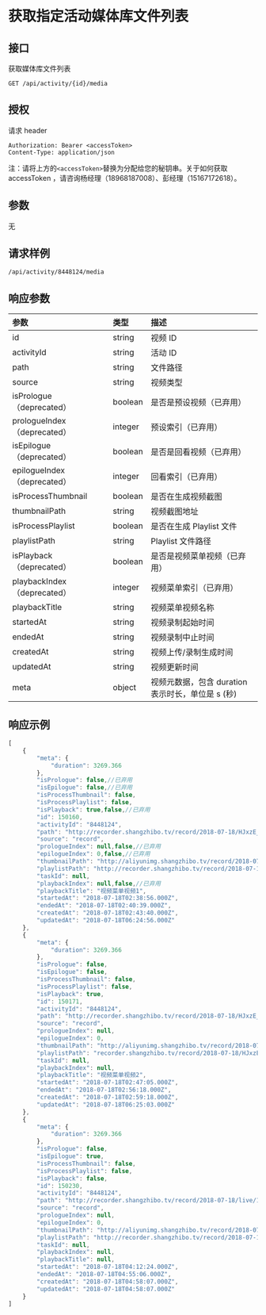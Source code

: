 # 获取指定活动媒体库文件列表

## 接口

获取媒体库文件列表

```text
GET /api/activity/{id}/media
```

## 授权

请求 header

```text
Authorization: Bearer <accessToken>
Content-Type: application/json
```

注：请将上方的`<accessToken>`替换为分配给您的秘钥串。关于如何获取 accessToken ，请咨询杨经理（18968187008）、彭经理（15167172618）。

## 参数

无

## 请求样例

```text
/api/activity/8448124/media
```

## 响应参数

| 参数 | 类型 | 描述 |
| :--- | :--- | :--- |
| id | string | 视频 ID |
| activityId | string | 活动 ID |
| path | string | 文件路径 |
| source | string | 视频类型 |
| isPrologue（deprecated） | boolean | 是否是预设视频（已弃用） |
| prologueIndex（deprecated） | integer | 预设索引（已弃用） |
| isEpilogue（deprecated） | boolean | 是否是回看视频（已弃用） |
| epilogueIndex（deprecated） | integer | 回看索引（已弃用） |
| isProcessThumbnail | boolean | 是否在生成视频截图 |
| thumbnailPath | string | 视频截图地址 |
| isProcessPlaylist | boolean | 是否在生成 Playlist 文件 |
| playlistPath | string | Playlist 文件路径 |
| isPlayback（deprecated） | boolean | 是否是视频菜单视频（已弃用） |
| playbackIndex（deprecated） | integer | 视频菜单索引（已弃用） |
| playbackTitle | string | 视频菜单视频名称 |
| startedAt | string | 视频录制起始时间 |
| endedAt | string | 视频录制中止时间 |
| createdAt | string | 视频上传/录制生成时间 |
| updatedAt | string | 视频更新时间 |
| meta | object | 视频元数据，包含 duration 表示时长，单位是 s \(秒\) |

## 响应示例

```javascript
[
    {   
        "meta": {
            "duration": 3269.366
        }, 
        "isPrologue": false,//已弃用
        "isEpilogue": false,//已弃用
        "isProcessThumbnail": false,
        "isProcessPlaylist": false,
        "isPlayback": true,false,//已弃用
        "id": 150160,
        "activityId": "8448124",
        "path": "http://recorder.shangzhibo.tv/record/2018-07-18/HJxzE_Qn7m/rJWzEdX2X7/2018-07-18-10:38:57_2018-07-18-10:40:37.m3u8",
        "source": "record",
        "prologueIndex": null,false,//已弃用
        "epilogueIndex": 0,false,//已弃用
        "thumbnailPath": "http://aliyunimg.shangzhibo.tv/record/2018-07-18/HJxzE_Qn7m/rJWzEdX2X7/2018-07-18-10:38:57_2018-07-18-10:40:37.m3u8-preview.jpg",
        "playlistPath": "http://recorder.shangzhibo.tv/record/2018-07-18/HJxzE_Qn7m/rJWzEdX2X7/2018-07-18-10:38:57_2018-07-18-10:40:37.m3u8",
        "taskId": null,
        "playbackIndex": null,false,//已弃用
        "playbackTitle": "视频菜单视频1",
        "startedAt": "2018-07-18T02:38:56.000Z",
        "endedAt": "2018-07-18T02:40:39.000Z",
        "createdAt": "2018-07-18T02:43:40.000Z",
        "updatedAt": "2018-07-18T06:24:56.000Z"
    },
    {   
        "meta": {
            "duration": 3269.366
        }, 
        "isPrologue": false,
        "isEpilogue": false,
        "isProcessThumbnail": false,
        "isProcessPlaylist": false,
        "isPlayback": true,
        "id": 150171,
        "activityId": "8448124",
        "path": "http://recorder.shangzhibo.tv/record/2018-07-18/HJxzE_Qn7m/rJWzEdX2X7/2018-07-18-10:47:07_2018-07-18-10:56:17.m3u8",
        "source": "record",
        "prologueIndex": null,
        "epilogueIndex": 0,
        "thumbnailPath": "http://aliyunimg.shangzhibo.tv/record/2018-07-18/HJxzE_Qn7m/rJWzEdX2X7/2018-07-18-10:47:07_2018-07-18-10:56:17.m3u8-preview.jpg",
        "playlistPath": "recorder.shangzhibo.tv/record/2018-07-18/HJxzE_Qn7m/rJWzEdX2X7/2018-07-18-10:47:07_2018-07-18-10:56:17.m3u8",
        "taskId": null,
        "playbackIndex": null,
        "playbackTitle": "视频菜单视频2",
        "startedAt": "2018-07-18T02:47:05.000Z",
        "endedAt": "2018-07-18T02:56:18.000Z",
        "createdAt": "2018-07-18T02:59:18.000Z",
        "updatedAt": "2018-07-18T06:25:03.000Z"
    },
    {
        "meta": {
            "duration": 3269.366
        },
        "isPrologue": false,
        "isEpilogue": true,
        "isProcessThumbnail": false,
        "isProcessPlaylist": false,
        "isPlayback": false,
        "id": 150230,
        "activityId": "8448124",
        "path": "http://recorder.shangzhibo.tv/record/2018-07-18/live/1/2018-07-18-12-12-23_2018-07-18-12-55-05.m3u8",
        "source": "record",
        "prologueIndex": null,
        "epilogueIndex": 0,
        "thumbnailPath": "http://aliyunimg.shangzhibo.tv/record/2018-07-18/live/1/2018-07-18-12-12-23_2018-07-18-12-55-05.m3u8-preview.jpg",
        "playlistPath": "http://recorder.shangzhibo.tv/record/2018-07-18/live/1/2018-07-18-12-12-23_2018-07-18-12-55-05.m3u8",
        "taskId": null,
        "playbackIndex": null,
        "playbackTitle": null,
        "startedAt": "2018-07-18T04:12:24.000Z",
        "endedAt": "2018-07-18T04:55:06.000Z",
        "createdAt": "2018-07-18T04:58:07.000Z",
        "updatedAt": "2018-07-18T04:58:07.000Z"
    }
]
```

